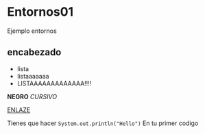 # Entornos01
Ejemplo entornos

## encabezado

- lista
- listaaaaaaa
- LISTAAAAAAAAAAAAA!!!!


**NEGRO** *CURSIVO*

[ENLAZE](https://www.google.es/?gws_rd=ssl)


Tienes que hacer  `System.out.println("Hello")`
En tu primer codigo